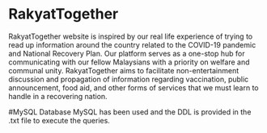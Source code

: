 # RakyatTogether

RakyatTogether website is inspired by our real life experience of trying to read up information around the country related to the COVID-19 pandemic and National Recovery Plan. Our platform serves as a one-stop hub for communicating with our fellow Malaysians with a priority on welfare and communal unity. RakyatTogether aims to facilitate non-entertainment discussion and propagation of information regarding vaccination, public announcement, food aid, and other forms of services that we must learn to handle in a recovering nation.

#MySQL Database
MySQL has been used and the DDL is provided in the .txt file to execute the queries.
